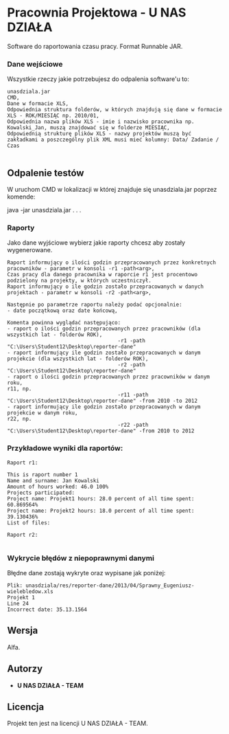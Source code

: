 # Pracownia Projektowa - U NAS DZIAŁA

Software do raportowania czasu pracy. 
Format Runnable JAR.

### Dane wejściowe

Wszystkie rzeczy jakie potrzebujesz do odpalenia software'u to:

```
unasdziala.jar
CMD,
Dane w formacie XLS,
Odpowiednia struktura folderów, w których znajdują się dane w formacie XLS - ROK/MIESIĄC np. 2010/01,
Odpowiednia nazwa plików XLS - imie i nazwisko pracownika np. Kowalski_Jan, muszą znajdować się w folderze MIESIĄC, 
Odpowiednią strukturę plików XLS - nazwy projektów muszą być zakładkami a poszczególny plik XML musi mieć kolumny: Data/ Zadanie / Czas 


```

## Odpalenie testów

W uruchom CMD w lokalizacji w której znajduje się unasdziala.jar poprzez komende: 

java -jar unasdziala.jar 
.
.
.


### Raporty

Jako dane wyjściowe wybierz jakie raporty chcesz aby zostały wygenerowane.

```
Raport informujący o ilości godzin przepracowanych przez konkretnych pracowników - parametr w konsoli -r1 -path<arg>, 
Czas pracy dla danego pracownika w raporcie r1 jest procentowo podzielony na projekty, w których uczestniczył.  
Raport informujący o ile godzin zostało przepracowanych w danych projektach - parametr w konsoli -r2 -path<arg>,

Następnie po parametrze raportu należy podać opcjonalnie: 
- date początkową oraz date końcową,

Komenta powinna wyglądać następująco: 
- raport o ilości godzin przepracowanych przez pracowników (dla wszystkich lat - folderów ROK),
                                    -r1 -path "C:\Users\Student12\Desktop\reporter-dane"
- raport informujący ile godzin zostało przepracowanych w danym projekcie (dla wszystkich lat - folderów ROK),
                                    -r2 -path "C:\Users\Student12\Desktop\reporter-dane"
- raport o ilości godzin przepracowanych przez pracowników w danym roku,
r11, np. 
                                    -r11 -path "C:\Users\Student12\Desktop\reporter-dane" -from 2010 -to 2012
- raport informujący ile godzin zostało przepracowanych w danym projekcie w danym roku,
r22, np. 
                                    -r22 -path "C:\Users\Student12\Desktop\reporter-dane" -from 2010 to 2012
```

### Przykładowe wyniki dla raportów: 

```
Raport r1:

This is raport number 1
Name and surname: Jan Kowalski
Amount of hours worked: 46.0 100%
Projects participated: 
Project name: Projekt1 hours: 28.0 percent of all time spent: 60.869564%
Project name: Projekt2 hours: 18.0 percent of all time spent: 39.130436%
List of files: 

Raport r2: 


```

### Wykrycie błędów z niepoprawnymi danymi

Błędne dane zostają wykryte oraz wypisane jak poniżej:

```
Plik: unasdziala/res/reporter-dane/2013/04/Sprawny_Eugeniusz-wielebledow.xls
Projekt 1
Line 24
Incorrect date: 35.13.1564
```

## Wersja

Alfa.

## Autorzy

* **U NAS DZIAŁA - TEAM** 

## Licencja

Projekt ten jest na licencji U NAS DZIAŁA - TEAM.


	

